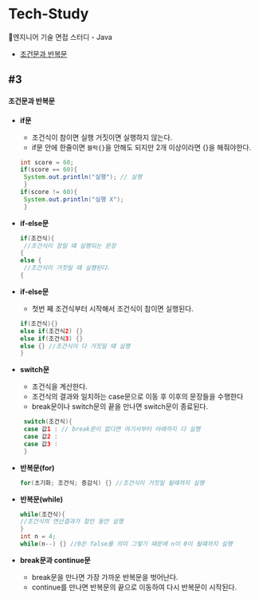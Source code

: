 # Tech-Study
📂엔지니어 기술 면접 스터디 - Java
- [조건문과 반복문](#3)

 ## #3
#### 조건문과 반복문

- **if문**
  - 조건식이 참이면 실행 거짓이면 실행하지 않는다.
  - if문 안에 한줄이면 `블럭{}`을 안해도 되지만 2개 이상이라면 {}을 해줘야한다.
  ```Java
  int score = 60;
  if(score == 60){
   System.out.println("실행"); // 실행
   }
  if(score != 60){
   System.out.println("실행 X");
   }
  ```

- **if-else문**
  ```Java
  if(조건식){
   //조건식이 참일 떄 실행되는 문장
  {
  else {
   //조건식이 거짓일 떄 실행된다.
  {
  ``` 
- **if-else문**
  - 첫번 째 조건식부터 시작해서 조건식이 참이면 실행된다.
   ```Java
   if(조건식){}
   else if(조건식2) {}
   else if(조건식3) {}
   else {} //조건식이 다 거짓일 떄 실행
   }
   ```
 
- **switch문**
  - 조건식을 계산한다.
  - 조건식의 결과와 일치하는 case문으로 이동 후 이후의 문장들을 수행한다
  - break문이나 switch문의 끝을 만나면 switch문이 종료된다.
   ```Java
    switch(조건식){
    case 값1 : // break문이 없다면 여기서부터 아래까지 다 실행
    case 값2 :
    case 값3 :
    }
    ```
- **반복문(for)**
  ```Java
  for(초기화; 조건식; 증감식) {} //조건식이 거짓일 될때까지 실행
  ```
 

- **반복문(while)**
  ```Java
  while(조건식){
  //조건식의 연산결과가 참인 동안 실행
  }
  int n = 4;
  while(n--) {} //0은 false를 의미 그렇기 때문에 n이 0이 될때까지 실행
  ```
  
- **break문과 continue문**
  - break문을 만나면 가장 가까운 반복문을 벗어난다.
  - continue를 만나면 반복문의 끝으로 이동하여 다시 반복문이 시작된다.
 
 

